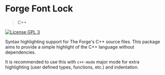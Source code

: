 # Forge Font Lock
> C++

[![License GPL 3](https://img.shields.io/badge/license-GPL_3-green.svg)](http://www.gnu.org/licenses/gpl-3.0.txt)

Syntax highlighting support for The Forge's C++ source files. This package aims to provide a simple highlight of the C++ language without dependencies.

It is recommended to use this with `c++-mode` major mode for extra highlighting (user defined types, functions, etc.) and indentation.
